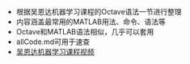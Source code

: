 - 根据吴恩达机器学习课程的Octave语法一节进行整理
- 内容涵盖最常用的MATLAB用法、命令、语法等
- Octave和MATLAB语法相似，几乎可以套用
- allCode.md可用于速查
- [吴恩达机器学习课程视频](https://www.bilibili.com/video/av50747658?p=26)
